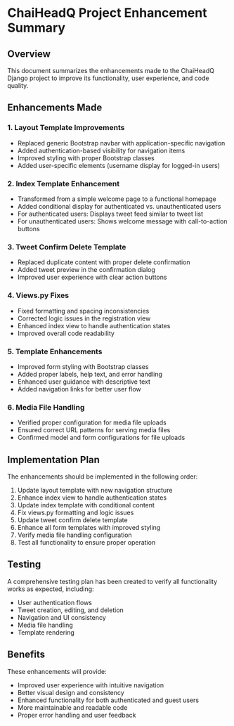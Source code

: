 # ChaiHeadQ Project Enhancement Summary

## Overview
This document summarizes the enhancements made to the ChaiHeadQ Django project to improve its functionality, user experience, and code quality.

## Enhancements Made

### 1. Layout Template Improvements
- Replaced generic Bootstrap navbar with application-specific navigation
- Added authentication-based visibility for navigation items
- Improved styling with proper Bootstrap classes
- Added user-specific elements (username display for logged-in users)

### 2. Index Template Enhancement
- Transformed from a simple welcome page to a functional homepage
- Added conditional display for authenticated vs. unauthenticated users
- For authenticated users: Displays tweet feed similar to tweet list
- For unauthenticated users: Shows welcome message with call-to-action buttons

### 3. Tweet Confirm Delete Template
- Replaced duplicate content with proper delete confirmation
- Added tweet preview in the confirmation dialog
- Improved user experience with clear action buttons

### 4. Views.py Fixes
- Fixed formatting and spacing inconsistencies
- Corrected logic issues in the registration view
- Enhanced index view to handle authentication states
- Improved overall code readability

### 5. Template Enhancements
- Improved form styling with Bootstrap classes
- Added proper labels, help text, and error handling
- Enhanced user guidance with descriptive text
- Added navigation links for better user flow

### 6. Media File Handling
- Verified proper configuration for media file uploads
- Ensured correct URL patterns for serving media files
- Confirmed model and form configurations for file uploads

## Implementation Plan
The enhancements should be implemented in the following order:

1. Update layout template with new navigation structure
2. Enhance index view to handle authentication states
3. Update index template with conditional content
4. Fix views.py formatting and logic issues
5. Update tweet confirm delete template
6. Enhance all form templates with improved styling
7. Verify media file handling configuration
8. Test all functionality to ensure proper operation

## Testing
A comprehensive testing plan has been created to verify all functionality works as expected, including:
- User authentication flows
- Tweet creation, editing, and deletion
- Navigation and UI consistency
- Media file handling
- Template rendering

## Benefits
These enhancements will provide:
- Improved user experience with intuitive navigation
- Better visual design and consistency
- Enhanced functionality for both authenticated and guest users
- More maintainable and readable code
- Proper error handling and user feedback